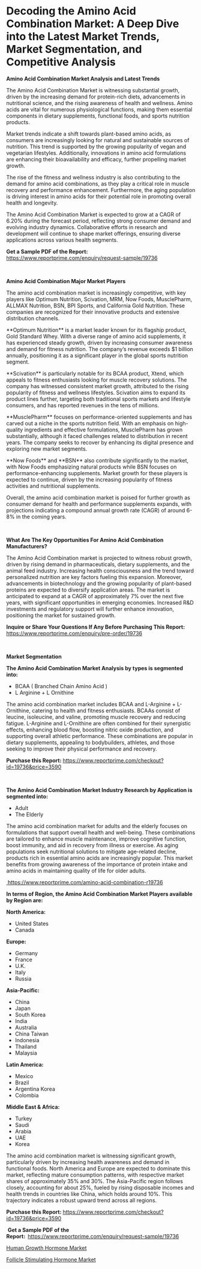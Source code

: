 <p><h1>Decoding the Amino Acid Combination Market: A Deep Dive into the Latest Market Trends, Market Segmentation, and Competitive Analysis</h1></p><p><strong>Amino Acid Combination Market Analysis and Latest Trends</strong></p>
<p><p>The Amino Acid Combination Market is witnessing substantial growth, driven by the increasing demand for protein-rich diets, advancements in nutritional science, and the rising awareness of health and wellness. Amino acids are vital for numerous physiological functions, making them essential components in dietary supplements, functional foods, and sports nutrition products.</p><p>Market trends indicate a shift towards plant-based amino acids, as consumers are increasingly looking for natural and sustainable sources of nutrition. This trend is supported by the growing popularity of vegan and vegetarian lifestyles. Additionally, innovations in amino acid formulations are enhancing their bioavailability and efficacy, further propelling market growth.</p><p>The rise of the fitness and wellness industry is also contributing to the demand for amino acid combinations, as they play a critical role in muscle recovery and performance enhancement. Furthermore, the aging population is driving interest in amino acids for their potential role in promoting overall health and longevity.</p><p>The Amino Acid Combination Market is expected to grow at a CAGR of 6.20% during the forecast period, reflecting strong consumer demand and evolving industry dynamics. Collaborative efforts in research and development will continue to shape market offerings, ensuring diverse applications across various health segments.</p></p>
<p><strong>Get a Sample PDF of the Report:&nbsp;</strong> <a href="https://www.reportprime.com/enquiry/request-sample/19736?utm_campaign=2137&utm_medium=2&utm_source=Github&utm_content=ia&utm_term=20032025&utm_id=amino-acid-combination">https://www.reportprime.com/enquiry/request-sample/19736</a></p>
<p>&nbsp;</p>
<p><strong>Amino Acid Combination Major Market Players</strong></p>
<p><p>The amino acid combination market is increasingly competitive, with key players like Optimum Nutrition, Scivation, MRM, Now Foods, MusclePharm, ALLMAX Nutrition, BSN, BPI Sports, and California Gold Nutrition. These companies are recognized for their innovative products and extensive distribution channels.</p><p>**Optimum Nutrition** is a market leader known for its flagship product, Gold Standard Whey. With a diverse range of amino acid supplements, it has experienced steady growth, driven by increasing consumer awareness and demand for fitness nutrition. The company’s revenue exceeds $1 billion annually, positioning it as a significant player in the global sports nutrition segment.</p><p>**Scivation** is particularly notable for its BCAA product, Xtend, which appeals to fitness enthusiasts looking for muscle recovery solutions. The company has witnessed consistent market growth, attributed to the rising popularity of fitness and wellness lifestyles. Scivation aims to expand its product lines further, targeting both traditional sports markets and lifestyle consumers, and has reported revenues in the tens of millions.</p><p>**MusclePharm** focuses on performance-oriented supplements and has carved out a niche in the sports nutrition field. With an emphasis on high-quality ingredients and effective formulations, MusclePharm has grown substantially, although it faced challenges related to distribution in recent years. The company seeks to recover by enhancing its digital presence and exploring new market segments. </p><p>**Now Foods** and **BSN** also contribute significantly to the market, with Now Foods emphasizing natural products while BSN focuses on performance-enhancing supplements. Market growth for these players is expected to continue, driven by the increasing popularity of fitness activities and nutritional supplements.</p><p>Overall, the amino acid combination market is poised for further growth as consumer demand for health and performance supplements expands, with projections indicating a compound annual growth rate (CAGR) of around 6-8% in the coming years.</p></p>
<p>&nbsp;</p>
<p><strong>What Are The Key Opportunities For Amino Acid Combination Manufacturers?</strong></p>
<p><p>The Amino Acid Combination market is projected to witness robust growth, driven by rising demand in pharmaceuticals, dietary supplements, and the animal feed industry. Increasing health consciousness and the trend toward personalized nutrition are key factors fueling this expansion. Moreover, advancements in biotechnology and the growing popularity of plant-based proteins are expected to diversify application areas. The market is anticipated to expand at a CAGR of approximately 7% over the next five years, with significant opportunities in emerging economies. Increased R&D investments and regulatory support will further enhance innovation, positioning the market for sustained growth.</p></p>
<p><strong>Inquire or Share Your Questions If Any Before Purchasing This Report:</strong> <a href="https://www.reportprime.com/enquiry/pre-order/19736?utm_campaign=2137&utm_medium=2&utm_source=Github&utm_content=ia&utm_term=20032025&utm_id=amino-acid-combination">https://www.reportprime.com/enquiry/pre-order/19736</a></p>
<p>&nbsp;</p>
<p><strong>Market Segmentation</strong></p>
<p><strong>The Amino Acid Combination Market Analysis by types is segmented into:</strong></p>
<p><ul><li>BCAA ( Branched Chain Amino Acid )</li><li>L Arginine + L Ornithine</li></ul></p>
<p><p>The amino acid combination market includes BCAA and L-Arginine + L-Ornithine, catering to health and fitness enthusiasts. BCAAs consist of leucine, isoleucine, and valine, promoting muscle recovery and reducing fatigue. L-Arginine and L-Ornithine are often combined for their synergistic effects, enhancing blood flow, boosting nitric oxide production, and supporting overall athletic performance. These combinations are popular in dietary supplements, appealing to bodybuilders, athletes, and those seeking to improve their physical performance and recovery.</p></p>
<p><strong>Purchase this Report:&nbsp;</strong><a href="https://www.reportprime.com/checkout?id=19736&price=3590&utm_campaign=2137&utm_medium=2&utm_source=Github&utm_content=ia&utm_term=20032025&utm_id=amino-acid-combination">https://www.reportprime.com/checkout?id=19736&price=3590</a></p>
<p>&nbsp;</p>
<p><strong>The Amino Acid Combination Market Industry Research by Application is segmented into:</strong></p>
<p><ul><li>Adult</li><li>The Elderly</li></ul></p>
<p><p>The amino acid combination market for adults and the elderly focuses on formulations that support overall health and well-being. These combinations are tailored to enhance muscle maintenance, improve cognitive function, boost immunity, and aid in recovery from illness or exercise. As aging populations seek nutritional solutions to mitigate age-related decline, products rich in essential amino acids are increasingly popular. This market benefits from growing awareness of the importance of protein intake and amino acids in maintaining quality of life for older adults.</p></p>
<p><a href="https://www.reportprime.com/amino-acid-combination-r19736?utm_campaign=2137&utm_medium=2&utm_source=Github&utm_content=ia&utm_term=20032025&utm_id=amino-acid-combination">&nbsp;https://www.reportprime.com/amino-acid-combination-r19736</a></p>
<p><strong>In terms of Region, the Amino Acid Combination Market Players available by Region are:</strong></p>
<p>
    <p> <strong> North America: </strong>
        <ul>
            <li>United States</li>
            <li>Canada</li>
        </ul>
        </p> 
    <p> <strong> Europe: </strong>
        <ul>
            <li>Germany</li>
            <li>France</li>
            <li>U.K.</li>
            <li>Italy</li>
            <li>Russia</li>
        </ul>
        </p> 
    <p> <strong> Asia-Pacific: </strong>
        <ul>
            <li>China</li>
            <li>Japan</li>
            <li>South Korea</li>
            <li>India</li>
            <li>Australia</li>
            <li>China Taiwan</li>
            <li>Indonesia</li>
            <li>Thailand</li>
            <li>Malaysia</li>
        </ul>
        </p> 
    <p> <strong> Latin America: </strong>
        <ul>
            <li>Mexico</li>
            <li>Brazil</li>
            <li>Argentina Korea</li>
            <li>Colombia</li>
        </ul>
        </p> 
    <p> <strong> Middle East & Africa: </strong>
        <ul>
            <li>Turkey</li>
            <li>Saudi</li>
            <li>Arabia</li>
            <li>UAE</li>
            <li>Korea</li>
        </ul>
    </p>
    </p>
<p><p>The amino acid combination market is witnessing significant growth, particularly driven by increasing health awareness and demand in functional foods. North America and Europe are expected to dominate this market, reflecting mature consumption patterns, with respective market shares of approximately 35% and 30%. The Asia-Pacific region follows closely, accounting for about 25%, fueled by rising disposable incomes and health trends in countries like China, which holds around 10%. This trajectory indicates a robust upward trend across all regions.</p></p>
<p><strong>Purchase this Report: </strong><a href="https://www.reportprime.com/checkout?id=19736&price=3590&utm_campaign=2137&utm_medium=2&utm_source=Github&utm_content=ia&utm_term=20032025&utm_id=amino-acid-combination">https://www.reportprime.com/checkout?id=19736&price=3590</a></p>
<p>&nbsp;<strong>Get a Sample PDF of the Report:&nbsp;&nbsp;</strong><a href="https://www.reportprime.com/enquiry/request-sample/19736?utm_campaign=2137&utm_medium=2&utm_source=Github&utm_content=ia&utm_term=20032025&utm_id=amino-acid-combination">https://www.reportprime.com/enquiry/request-sample/19736</a></p>
<p><strong></strong></p>
<p><p><a href="https://github.com/laverkyllozc/Market-Research-Report-List-1/blob/main/human-growth-hormone-market.md?utm_campaign=2137&utm_medium=2&utm_source=Github&utm_content=ia&utm_term=20032025&utm_id=amino-acid-combination">Human Growth Hormone Market</a></p><p><a href="https://github.com/puttslukis59/Market-Research-Report-List-1/blob/main/follicle-stimulating-hormone-market.md?utm_campaign=2137&utm_medium=2&utm_source=Github&utm_content=ia&utm_term=20032025&utm_id=amino-acid-combination">Follicle Stimulating Hormone Market</a></p></p>